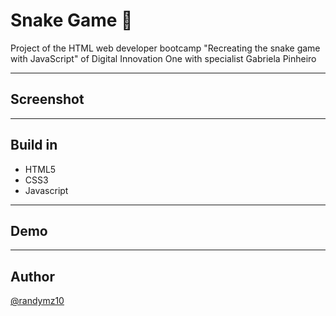 # Snake Game :snake: 
Project of the HTML web developer bootcamp "Recreating the snake game with JavaScript" of  Digital Innovation One with specialist Gabriela Pinheiro

---
## Screenshot

---
## Build in
- HTML5
- CSS3
- Javascript

---
## Demo

---
## Author
[@randymz10](https://github.com/randymz10)
